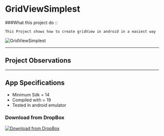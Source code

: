 # GridViewSimplest

###What this project do :: 

    This Project shows how to create gridView in android in a easiest way

![GridViewSimplest](https://github.com/devrath/DynamicViews/blob/master/snapshot.gif)


---

## Project Observations


---

## App Specifications

* Minimum Sdk = 14
* Compiled with = 19
* Tested in android emulator

### Download from DropBox
[![Download from DropBox](https://dt8kf6553cww8.cloudfront.net/static/images/icons/blue_dropbox_glyph-vflJ8-C5d.png)](https://www.dropbox.com/s/5fvkikadjo3lqo8/GridViewBasic.rar)
